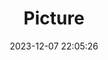 ---
weight: 1
images:
- /images/edited/51.jpeg
title: Picture
date: 2023-12-07 22:05:26
tags: [luminarneo,work,ILCE7M3,39.7]
---